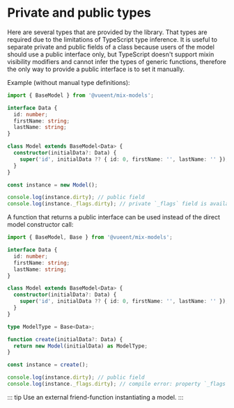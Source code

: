 # Private and public types

Here are several types that are provided by the library. That types are required due to the limitations of TypeScript type inference. It is useful to separate private and public fields of a class because users of the model should use a public interface only, but TypeScript doesn't support mixin visibility modifiers and cannot infer the types of generic functions, therefore the only way to provide a public interface is to set it manually.

Example (without manual type definitions):

```ts
import { BaseModel } from '@vueent/mix-models';

interface Data {
  id: number;
  firstName: string;
  lastName: string;
}

class Model extends BaseModel<Data> {
  constructor(initialData?: Data) {
    super('id', initialData ?? { id: 0, firstName: '', lastName: '' });
  }
}

const instance = new Model();

console.log(instance.dirty); // public field
console.log(instance._flags.dirty); // private `_flags` field is available for model users.
```

A function that returns a public interface can be used instead of the direct model constructor call:

```ts
import { BaseModel, Base } from '@vueent/mix-models';

interface Data {
  id: number;
  firstName: string;
  lastName: string;
}

class Model extends BaseModel<Data> {
  constructor(initialData?: Data) {
    super('id', initialData ?? { id: 0, firstName: '', lastName: '' });
  }
}

type ModelType = Base<Data>;

function create(initialData?: Data) {
  return new Model(initialData) as ModelType;
}

const instance = create();

console.log(instance.dirty); // public field
console.log(instance._flags.dirty); // compile error: property `_flags` does not exist on type `ModelType`
```

::: tip
Use an external friend-function instantiating a model.
:::


